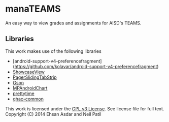 manaTEAMS
=========

An easy way to view grades and assignments for AISD's TEAMS.

Libraries
-----
This work makes use of the following libraries
* [android-support-v4-preferencefragment] (https://github.com/kolavar/android-support-v4-preferencefragment)
* [ShowcaseView](https://github.com/amlcurran/Showcaseview)
* [PagerSlidingTabStrip](https://github.com/astuetz/PagerSlidingTabStrip)
* [Gson](https://code.google.com/p/google-gson/)
* [MPAndroidChart](https://github.com/PhilJay/MPAndroidChart)
* [prettytime](http://ocpsoft.org/prettytime/)
* [qhac-common](https://github.com/quickhac/qhac-common)

This work is licensed under the [GPL v3 License](http://choosealicense.com/licenses/gpl-v3/). See license file for full text.   
Copyright (C) 2014 Ehsan Asdar and Neil Patil
